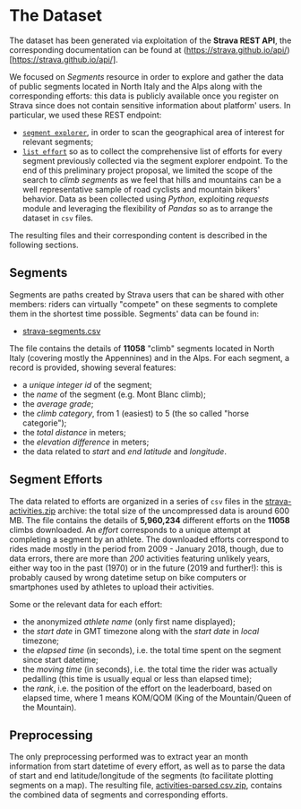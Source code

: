 # The Dataset

The dataset has been generated via exploitation of the **Strava REST API**, the corresponding documentation can be found at (https://strava.github.io/api/)[https://strava.github.io/api/].

We focused on *Segments* resource in order to explore and gather the data of public segments located in North Italy and the Alps along with the corresponding efforts: this data is publicly available once you register on Strava since does not contain sensitive information about platform' users.
In particular, we used these REST endpoint:
*  [`segment explorer`](https://strava.github.io/api/v3/segments/#explore), in order to scan the geographical area of interest for relevant segments;
*  [`list effort`](https://strava.github.io/api/v3/segments/#efforts) so as to collect the comprehensive list of efforts for every segment previously collected via the segment explorer endpoint.
To the end of this preliminary project proposal, we limited the scope of the search to *climb segments* as we feel that hills and mountains can be a well representative sample of road cyclists and mountain bikers' behavior.
Data as been collected using *Python*, exploiting *requests* module and leveraging the flexibility of *Pandas* so as to arrange the dataset in `csv` files.

The resulting files and their corresponding content is described in the following sections.

## Segments 
Segments are paths created by Strava users that can be shared with other members: riders can virtually "compete" on these segments to complete them in the shortest time possible. Segments' data can be found in:

*    [strava-segments.csv](./strava-segments.csv)

The file contains the details of **11058** "climb" segments located in North Italy (covering mostly the Appennines) and in the Alps.
For each segment, a record is provided, showing several features:

*    a *unique integer id* of the segment;
*    the *name* of the segment (e.g. Mont Blanc climb);
*    the *average grade*;
*    the *climb category*, from 1 (easiest) to 5 (the so called "horse categorie");
*    the *total distance* in meters;
*    the *elevation difference* in meters;
*    the data related to *start* and *end latitude* and *longitude*.

## Segment Efforts
The data related to efforts are organized in a series of `csv` files in the [strava-activities.zip](./strava-activities.zip) archive: the total size of the uncompressed data is around 600 MB.
The file contains the details of **5,960,234** different efforts on the **11058** climbs downloaded. 
An *effort* corresponds to a unique attempt at completing a segment by an athlete. The downloaded efforts correspond to rides made mostly in the period from 2009 - January 2018,
though, due to data errors, there are more than *200* activities featuring unlikely years, either way too in the past (1970) or in the future (2019 and further!): this is probably caused by wrong datetime setup on bike computers or smartphones used by athletes 
to upload their activities.

Some or the relevant data for each effort:

*   the anonymized *athlete name* (only first name displayed);
*  	the *start date* in GMT timezone along with the *start date* in *local* timezone;
*  	the *elapsed time* (in seconds), i.e. the total time spent on the segment since start datetime;
*  	the *moving time* (in seconds), i.e. the total time the rider was actually pedalling (this time is usually equal or less than elapsed time);
*  	the *rank*, i.e. the position of the effort on the leaderboard, based on elapsed time, where 1 means KOM/QOM (King of the Mountain/Queen of the Mountain).

## Preprocessing
The only preprocessing performed was to extract year an month information from start datetime of every effort, as well as to parse the data of start and end latitude/longitude of the segments (to facilitate plotting segments on a map).
The resulting file, [activities-parsed.csv.zip](./activities-parsed.csv.zip), contains the combined data of segments and corresponding efforts.